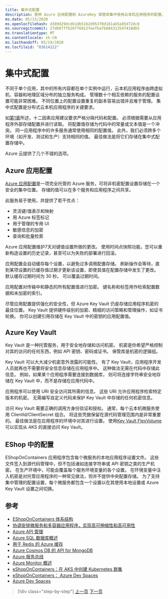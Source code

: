 ```yaml
---
title: 集中式配置
description: 使用 Azure 应用配置和 AzureKey 保管库集中使用云本机应用程序的配置。
ms.date: 05/13/2020
ms.openlocfilehash: d389d29dcdb1db5162d95370d181ab5a85d72dc8
ms.sourcegitcommit: 27db07ffb26f76912feefba7b884313547410db5
ms.translationtype: MT
ms.contentlocale: zh-CN
ms.lasthandoff: 05/19/2020
ms.locfileid: "83614222"
---
```

# <a name="centralized-configuration"></a>集中式配置

不同于单个应用，其中的所有内容都在单个实例中运行，云本机应用程序由跨虚拟机、容器和地理区域分布的独立服务构成。 管理数十个相互依赖的服务的配置设置可能非常困难。 不同位置上的配置设置重复的副本容易出错并且难于管理。 集中式配置是分布式云本机应用程序的关键要求。

如[第1章](introduction.md)所述，十二因素应用建议要求严格分隔代码和配置。 必须根据需要从应用程序外部存储配置并进行读取。 将配置值存储为代码中的常量或文本值是一个冲突。 同一应用程序中的许多服务通常使用相同的配置值。 此外，我们必须跨多个环境（如开发、测试和生产）支持相同的值。 最佳做法是将它们存储在集中式配置存储中。

Azure 云提供了几个不错的选项。

## <a name="azure-app-configuration"></a>Azure 应用配置

[Azure 应用配置](https://docs.microsoft.com/azure/azure-app-configuration/overview)是一项完全托管的 Azure 服务，可将非机密配置设置存储在一个安全的集中位置。 存储的值可以在多个服务和应用程序之间共享。

此服务易于使用，并提供了若干优点：

- 灵活键/值表示和映射
- 用 Azure 标签标记
- 用于管理的专用 UI
- 敏感信息的加密
- 查询和批量检索

Azure 应用配置维护7天对键值设置所做的更改。 使用时间点快照功能，您可以重新构造设置的历史记录，甚至可以为失败的部署进行回滚。

应用配置会自动缓存每个设置，以避免过多调用配置存储。 刷新操作会等待，直到某项设置的已缓存值过期才更新该设置，即使其值在配置存储中发生了更改。 默认缓存过期时间为 30 秒。 可以覆盖过期时间。

应用配置对传输中和静态的所有配置值进行加密。 键名称和标签用作检索配置数据和未加密的索引。

尽管应用配置提供强化的安全性，但 Azure Key Vault 仍是存储应用程序机密的最佳位置。 Key Vault 提供硬件级别的加密、精细的访问策略和管理操作，如证书轮换。 你可以创建引用存储在 Key Vault 中的密钥的应用配置值。

## <a name="azure-key-vault"></a>Azure Key Vault

Key Vault 是一种托管服务，用于安全地存储和访问机密。 机密是你希望严格控制对其的访问的任何东西，例如 API 密钥、密码或证书。 保管库是机密的逻辑组。

Key Vault 可以大大减少机密意外泄露的可能性。 有了 Key Vault，应用程序开发人员就再也不需要将安全信息存储在应用程序中。 这种做法无需在代码中存储此信息。 例如，如果某个应用程序需要连接到数据库， 则可将连接字符串安全地存储在 Key Vault 中，而不是存储在应用代码中。

应用程序可以使用 URI 安全访问其所需的信息。 这些 URI 允许应用程序检索特定版本的机密。 无需编写自定义代码来保护 Key Vault 中存储的任何机密信息。

访问 Key Vault 需要正确的调用方身份验证和授权。 通常，每个云本机微服务使用 ClientId/ClientSecret 组合。 将这些凭据保留在源代码管理范围内是非常重要的。 最佳做法是在应用程序的环境中对其进行设置。 使用[Key Vault FlexVolume](https://github.com/Azure/kubernetes-keyvault-flexvol)可以实现从 AKS 的直接访问 Key Vault。

## <a name="configuration-in-eshop"></a>EShop 中的配置

EShopOnContainers 应用程序包含每个微服务的本地应用程序设置文件。 这些文件签入到源代码管理中，但不包括诸如连接字符串或 API 密钥之类的生产机密。 在生产环境中，可能会覆盖每个服务环境变量的各个设置。 在环境变量中注入机密是对托管应用程序的一种常见做法，但并不提供中央配置存储。 为了支持集中管理的配置设置，每个微服务都包含一个设置以在其使用本地设置或 Azure Key Vault 设置之间切换。

## <a name="references"></a>参考

- [EShopOnContainers 体系结构](https://github.com/dotnet-architecture/eShopOnContainers/wiki/Architecture)
- [协调安排微服务和多容器应用程序，实现高可伸缩性和高可用性](https://docs.microsoft.com/dotnet/architecture/microservices/architect-microservice-container-applications/scalable-available-multi-container-microservice-applications)
- [Azure API 管理](https://docs.microsoft.com/azure/api-management/api-management-key-concepts)
- [Azure SQL 数据库概述](https://docs.microsoft.com/azure/sql-database/sql-database-technical-overview)
- [用于 Redis 的 Azure 缓存](https://azure.microsoft.com/services/cache/)
- [Azure Cosmos DB 的 API for MongoDB](https://docs.microsoft.com/azure/cosmos-db/mongodb-introduction)
- [Azure 服务总线](https://docs.microsoft.com/azure/service-bus-messaging/service-bus-messaging-overview)
- [Azure Monitor 概述](https://docs.microsoft.com/azure/azure-monitor/overview)
- [eShopOnContainers：在 AKS 中创建 Kubernetes 群集](https://github.com/dotnet-architecture/eShopOnContainers/wiki/Deploy-to-Azure-Kubernetes-Service-(AKS)#create-kubernetes-cluster-in-aks)
- [eShopOnContainers： Azure Dev Spaces](https://github.com/dotnet-architecture/eShopOnContainers/wiki/Azure-Dev-Spaces)
- [Azure Dev Spaces](https://docs.microsoft.com/azure/dev-spaces/about)

>[!div class="step-by-step"]
>[上一页](deploy-eshoponcontainers-azure.md)
>[下一页](scale-applications.md)
